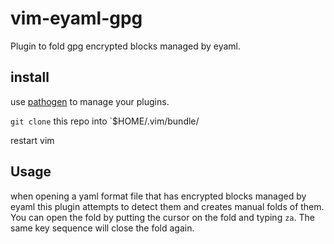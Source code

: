 # vim-eyaml-gpg
Plugin to fold gpg encrypted blocks managed by eyaml.

## install
use [pathogen](https://github.com/tpope/vim-pathogen) to manage your plugins.

`git clone` this repo into `$HOME/.vim/bundle/

restart vim

## Usage
when opening a yaml format file that has encrypted blocks managed by eyaml this
plugin attempts to detect them and creates manual folds of them.  You can open
the fold by putting the cursor on the fold and typing `za`.  The same key
sequence will close the fold again.
